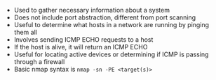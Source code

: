 - Used to gather necessary information about a system
- Does not include port abstraction, different from port scanning
- Useful to determine what hosts in a network are running by pinging them all
- Involves sending ICMP ECHO requests to a host
- If the host is alive, it will return an ICMP ECHO
- Useful for locating active devices or determining if ICMP is passing through a firewall
- Basic nmap syntax is `nmap -sn -PE <target(s)>`